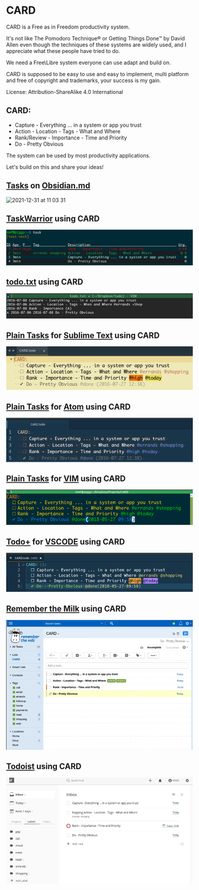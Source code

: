 # CARD
CARD is a Free as in Freedom productivity system.

It's not like The Pomodoro Technique® or Getting Things Done™ by David Allen
even though the techniques of these systems are widely used,
and I appreciate what these people have tried to do.

We need a Free\Libre system everyone can use adapt and build on.

CARD is supposed to be easy to use and easy to implement,
multi platform and free of copyright and trademarks,
your success is my gain.

License: Attribution-ShareAlike 4.0 International

## CARD:
  - Capture - Everything ... in a system or app you trust
  - Action - Location - Tags - What and Where
  - Rank/Review - Importance - Time and Priority
  - Do - Pretty Obvious

The system can be used by most productivity applications.

Let's build on this and share your ideas!
## [Tasks](https://github.com/schemar/obsidian-tasks) on [Obsidian.md](https://obsidian.md)
![2021-12-31 at 11 03 31](https://user-images.githubusercontent.com/78700/147814013-e2b84f22-03ec-4658-81f7-a85635094702.png)

## [TaskWarrior](https://taskwarrior.org/) using CARD
![Example](https://raw.githubusercontent.com/kmf/CARD/master/CARD-taskwarrior.jpg)

## [todo.txt](http://www.todotxt.com) using CARD
![Example](https://raw.githubusercontent.com/kmf/CARD/master/CARD-todotxt.jpg)

## [Plain Tasks](https://github.com/aziz/PlainTasks) for [Sublime Text](http://www.sublimetext.com) using CARD
![Example](https://raw.githubusercontent.com/kmf/CARD/master/CARD-plaintasks-for-sublime-text.jpg)

## [Plain Tasks](https://github.com/irrationalistic/atom-tasks) for [Atom](https://atom.io/) using CARD
![Example](https://raw.githubusercontent.com/kmf/CARD/master/CARD-plaintasks-for-atom.jpg)

## [Plain Tasks](https://github.com/elentok/plaintasks.vim) for [VIM](http://www.vim.org/) using CARD
![Example](https://raw.githubusercontent.com/kmf/CARD/master/CARD-plaintasks-for-vim.png)

## [Todo+](https://github.com/fabiospampinato/vscode-todo-plus) for [VSCODE](https://code.visualstudio.com/) using CARD
![Example](https://raw.githubusercontent.com/kmf/CARD/master/CARD-todo-plus-for-vscode.png)

## [Remember the Milk](https://www.rememberthemilk.com/app/) using CARD
![Example](https://raw.githubusercontent.com/kmf/CARD/master/CARD-RememberTheMilk.jpg)

## [Todoist](https://todoist.com) using CARD
![Example](https://raw.githubusercontent.com/kmf/CARD/master/CARD-Todoist.jpg)
